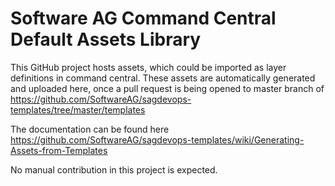 # Software AG Command Central Default Assets Library

This GitHub project hosts assets, which could be imported as layer definitions in command central. These assets are automatically generated and uploaded here, once a pull request is being opened to master branch of https://github.com/SoftwareAG/sagdevops-templates/tree/master/templates

The documentation can be found here https://github.com/SoftwareAG/sagdevops-templates/wiki/Generating-Assets-from-Templates


No manual contribution in this project is expected.
